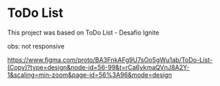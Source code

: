 # ToDo List

This project was based on ToDo List - Desafio Ignite 

obs: not responsive

https://www.figma.com/proto/BA3FnkAFg9U7sOo5gWu1ab/ToDo-List-(Copy)?type=design&node-id=56-99&t=rCa6ykmaQVnJ8A2Y-1&scaling=min-zoom&page-id=56%3A96&mode=design
